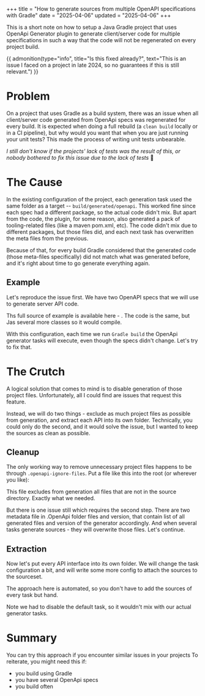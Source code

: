 +++
title = "How to generate sources from multiple OpenAPI specifications with Gradle"
date = "2025-04-06"
updated = "2025-04-06"
+++

This is a short note on how to setup a Java Gradle project that uses OpenApi Generator plugin 
to generate client/server code for multiple specifications in such a way that the code will not
be regenerated on every project build.  

{{ admonition(type="info", title="Is this fixed already?", text="This is an issue I faced on a project 
in late 2024, so no guarantees if this is still relevant.") }}

# Problem

On a project that uses Gradle as a build system, there was an issue when all client/server code
generated from OpenApi specs was regenerated for every build. It is expected when doing a full rebuild
(a `clean build` locally or in a CI pipeline), but why would you want that when you are just running
your unit tests? This made the process of writing unit tests unbearable.

*I still don't know if the projects' lack of tests was the result of this,
or nobody bothered to fix this issue due to the lack of tests* 🤔

# The Cause

In the existing configuration of the project, each generation task used the same folder as a target -- `build/generated/openapi`. 
This worked fine since each spec had a different package, so the actual code didn't mix. But apart from the code, 
the plugin, for some reason, also generated a pack of tooling-related files (like a maven pom.xml, etc). 
The code didn't mix due to different packages, but those files did, and each next task has overwritten the meta files 
from the previous.  

Because of that, for every build Gradle considered that the generated code (those meta-files specifically) 
did not match what was generated before, and it's right about time to go generate everything again.

## Example

Let's reproduce the issue first. We have two OpenAPI specs that we will use to generate server API code.

Ths full source of example is available here - . The code is the same, but Jas several more classes so it would compile.

With this configuration, each time we run `Gradle build` the OpenApi generator tasks will execute, even though the specs didn't change. Let's try to fix that.

# The Crutch

A logical solution that comes to mind is to disable generation of those project files. Unfortunately, all I could find are issues that request this feature.

Instead, we will do two things - exclude as much project files as possible from generation, and extract each API into its own folder. Technically, you could only do the second, and it would solve the issue, but I wanted to keep the sources as clean as possible.

## Cleanup

The only working way to remove unnecessary project files happens to be through `.openapi-ignore-files`. 
Put a file like this into the root (or wherever you like):

This file excludes from generation all files that are not in the source directory. Exactly what we needed.

But there is one issue still which requires the second step. There are two metadata file in .OpenApi folder files and version, that contain list of all generated files and version of the generator accordingly. And when several tasks generate sources - they will overwrite those files. Let's continue.

## Extraction

Now let's put every API interface into its own folder.
We will change the task configuration a bit, and will write some more config to attach the sources to the sourceset.

The approach here is automated, so you don't have to add the sources of every task but hand.

Note we had to disable the default task, so it wouldn't mix with our actual generator tasks.

# Summary

You can try this approach if you encounter similar issues in your projects 
To reiterate, you might need this if:
- you build using Gradle
- you have several OpenApi specs
- you build often